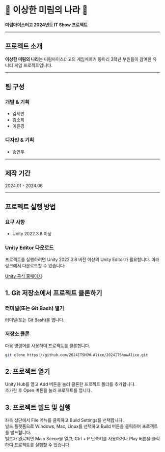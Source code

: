 # 🏫 이상한 미림의 나라 🏫

**미림마이스터고 2024년도 IT Show 프로젝트**

---

## 프로젝트 소개

**이상한 미림의 나라**는 미림마이스터고의 게임메이커 동아리 3학년 부원들이 참여한 유니티 게임 프로젝트입니다.

---

## 팀 구성

### 개발 & 기획

- 김세연
- 김소희
- 이윤경

### 디자인 & 기획

- 송연우

---

## 제작 기간

2024.01 - 2024.06

---

## 프로젝트 실행 방법

### 요구 사항

- Unity 2022.3.8 이상

### Unity Editor 다운로드

프로젝트를 실행하려면 Unity 2022.3.8 버전 이상의 Unity Editor가 필요합니다. 아래 링크에서 다운로드할 수 있습니다:

[Unity 공식 홈페이지](https://unity.com/kr/releases/editor/archive)

## 1. Git 저장소에서 프로젝트 클론하기

### 터미널(또는 Git Bash) 열기
터미널(또는 Git Bash)을 엽니다.

### 저장소 클론
다음 명령어를 사용하여 프로젝트를 클론합니다.
```bash
git clone https://github.com/2024ITSHOW-Alice/2024ITShowAlice.git
```
## 2. 프로젝트 열기
Unity Hub를 열고 Add 버튼을 눌러 클론한 프로젝트 폴더를 추가합니다.<br>
추가한 후 Open 버튼을 눌러 프로젝트를 엽니다.

## 3. 프로젝트 빌드 및 실행
좌측 상단에서 File 메뉴를 클릭하고 Build Settings를 선택합니다.<br>
빌드 플랫폼으로  Windows, Mac, Linux를 선택하고 Build 버튼을 클릭하여 프로젝트를 빌드합니다.<br>
빌드가 완료되면 Main Scene을 열고, Ctrl + P 단축키를 사용하거나 Play 버튼을 클릭하여 프로젝트를 실행할 수 있습니다.


